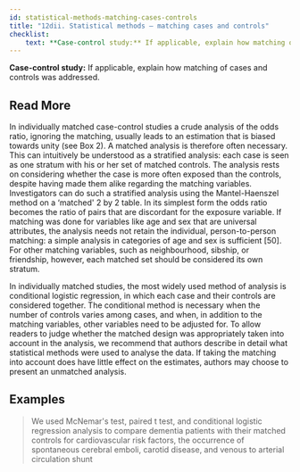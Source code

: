 ```yaml
---
id: statistical-methods-matching-cases-controls
title: "12dii. Statistical methods – matching cases and controls"
checklist: 
    text: **Case-control study:** If applicable, explain how matching of cases and controls was addressed.
---
```

**Case-control study:** If applicable, explain how matching of cases and controls was addressed.

## Read More

In individually matched case-control studies a crude analysis of the odds ratio, ignoring the matching, usually leads to an estimation that is biased towards unity (see Box 2). A matched analysis is therefore often necessary. This can intuitively be understood as a stratified analysis: each case is seen as one stratum with his or her set of matched controls. The analysis rests on considering whether the case is more often exposed than the controls, despite having made them alike regarding the matching variables. Investigators can do such a stratified analysis using the Mantel-Haenszel method on a ‘matched' 2 by 2 table. In its simplest form the odds ratio becomes the ratio of pairs that are discordant for the exposure variable. If matching was done for variables like age and sex that are universal attributes, the analysis needs not retain the individual, person-to-person matching: a simple analysis in categories of age and sex is sufficient [50]. For other matching variables, such as neighbourhood, sibship, or friendship, however, each matched set should be considered its own stratum.

In individually matched studies, the most widely used method of analysis is conditional logistic regression, in which each case and their controls are considered together. The conditional method is necessary when the number of controls varies among cases, and when, in addition to the matching variables, other variables need to be adjusted for. To allow readers to judge whether the matched design was appropriately taken into account in the analysis, we recommend that authors describe in detail what statistical methods were used to analyse the data. If taking the matching into account does have little effect on the estimates, authors may choose to present an unmatched analysis.

## Examples

> We used McNemar's test, paired t test, and conditional logistic regression analysis to compare dementia patients with their matched controls for cardiovascular risk factors, the occurrence of spontaneous cerebral emboli, carotid disease, and venous to arterial circulation shunt